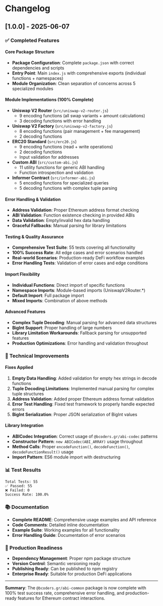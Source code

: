 # Changelog

## [1.0.0] - 2025-06-07

### ✅ Completed Features

#### Core Package Structure
- **Package Configuration**: Complete `package.json` with correct dependencies and scripts
- **Entry Point**: Main `index.js` with comprehensive exports (individual functions + namespaces)
- **Module Organization**: Clean separation of concerns across 5 specialized modules

#### Module Implementations (100% Complete)
- **Uniswap V2 Router** (`src/uniswap-v2-router.js`)
  - 9 encoding functions (all swap variants + amount calculations)
  - 3 decoding functions with error handling
- **Uniswap V2 Factory** (`src/uniswap-v2-factory.js`) 
  - 8 encoding functions (pair management + fee management)
  - 2 decoding functions
- **ERC20 Standard** (`src/erc20.js`)
  - 9 encoding functions (read + write operations)
  - 2 decoding functions
  - Input validation for addresses
- **Custom ABI** (`src/custom-abi.js`)
  - 11 utility functions for generic ABI handling
  - Function introspection and validation
- **Informer Contract** (`src/informer-abi.js`)
  - 5 encoding functions for specialized queries
  - 5 decoding functions with complex tuple parsing

#### Error Handling & Validation
- **Address Validation**: Proper Ethereum address format checking
- **ABI Validation**: Function existence checking in provided ABIs
- **Data Validation**: Empty/invalid hex data handling
- **Graceful Fallbacks**: Manual parsing for library limitations

#### Testing & Quality Assurance
- **Comprehensive Test Suite**: 55 tests covering all functionality
- **100% Success Rate**: All edge cases and error scenarios handled
- **Real-world Scenarios**: Production-ready DeFi workflow examples
- **Error Handling Tests**: Validation of error cases and edge conditions

#### Import Flexibility
- **Individual Functions**: Direct import of specific functions
- **Namespace Imports**: Module-based imports (UniswapV2Router.*)
- **Default Import**: Full package import
- **Mixed Imports**: Combination of above methods

#### Advanced Features
- **Complex Tuple Decoding**: Manual parsing for advanced data structures
- **BigInt Support**: Proper handling of large numbers
- **Library Limitation Workarounds**: Fallback parsing for unsupported features
- **Production Optimizations**: Error handling and validation throughout

### 🔧 Technical Improvements

#### Fixes Applied
1. **Empty Data Handling**: Added validation for empty hex strings in decode functions
2. **Tuple Decoding Limitations**: Implemented manual parsing for complex tuple structures
3. **Address Validation**: Added proper Ethereum address format validation
4. **Error Test Handling**: Fixed test framework to properly handle expected errors
5. **BigInt Serialization**: Proper JSON serialization of BigInt values

#### Library Integration
- **ABICodec Integration**: Correct usage of `@bcoders.gr/abi-codec` patterns
- **Constructor Pattern**: `new ABICodec(ABI_ARRAY)` usage throughout
- **Method Calls**: Proper `encodeFunction()`, `decodeFunction()`, `decodeFunctionResult()` usage
- **Import Pattern**: ES6 module import with destructuring

### 📊 Test Results
```
Total Tests: 55
✅ Passed: 55
❌ Failed: 0
Success Rate: 100.0%
```

### 📚 Documentation
- **Complete README**: Comprehensive usage examples and API reference
- **Code Comments**: Detailed inline documentation
- **Example Suite**: Working examples for all functionality
- **Error Handling Guide**: Documentation of error scenarios

### 🚀 Production Readiness
- **Dependency Management**: Proper npm package structure
- **Version Control**: Semantic versioning ready
- **Publishing Ready**: Can be published to npm registry
- **Enterprise Ready**: Suitable for production DeFi applications

---

**Summary**: The `@bcoders.gr/abi-common` package is now complete with 100% test success rate, comprehensive error handling, and production-ready features for Ethereum contract interactions.
